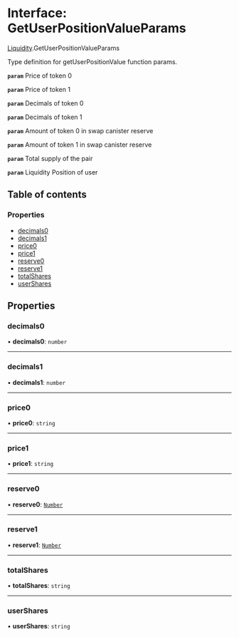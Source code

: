 # Interface: GetUserPositionValueParams

[Liquidity](../modules/Liquidity.md).GetUserPositionValueParams

Type definition for getUserPositionValue function params.

**`param`** Price of token 0

**`param`** Price of token 1

**`param`** Decimals of token 0

**`param`** Decimals of token 1

**`param`** Amount of token 0 in swap canister reserve

**`param`** Amount of token 1 in swap canister reserve

**`param`** Total supply of the pair

**`param`** Liquidity Position of user

## Table of contents

### Properties

- [decimals0](Liquidity.GetUserPositionValueParams.md#decimals0)
- [decimals1](Liquidity.GetUserPositionValueParams.md#decimals1)
- [price0](Liquidity.GetUserPositionValueParams.md#price0)
- [price1](Liquidity.GetUserPositionValueParams.md#price1)
- [reserve0](Liquidity.GetUserPositionValueParams.md#reserve0)
- [reserve1](Liquidity.GetUserPositionValueParams.md#reserve1)
- [totalShares](Liquidity.GetUserPositionValueParams.md#totalshares)
- [userShares](Liquidity.GetUserPositionValueParams.md#usershares)

## Properties

### decimals0

• **decimals0**: `number`

___

### decimals1

• **decimals1**: `number`

___

### price0

• **price0**: `string`

___

### price1

• **price1**: `string`

___

### reserve0

• **reserve0**: [`Number`](../modules/Types.md#number)

___

### reserve1

• **reserve1**: [`Number`](../modules/Types.md#number)

___

### totalShares

• **totalShares**: `string`

___

### userShares

• **userShares**: `string`
